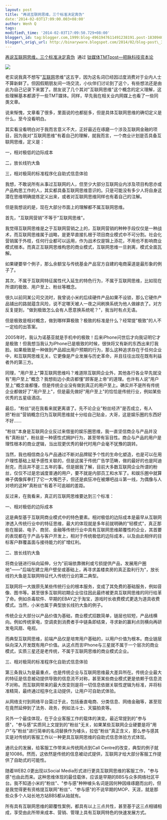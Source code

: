 ```yaml
--- 
layout: post 
title: "再说互联网思维，三个标准决定真伪" 
date:'2014-02-03T17:09:00.003+08:00' 
author: Wenh Q
tags:
modified\_time: '2014-02-03T17:09:50.729+08:00' 
blogger\_id: tag:blogger.com,1999:blog-4961947611491238191.post-1830940684488147504
blogger\_orig\_url: http://binaryware.blogspot.com/2014/02/blog-post\_3432.html
---
```

[再说互联网思维，三个标准决定真伪](http://www.tmtpost.com/91719.html)  通过
[钛媒体TMTpost—把脉科技资本论](http://www.tmtpost.com/)



![](https://images-blogger-opensocial.googleusercontent.com/gadgets/proxy?url=http%3A%2F%2Fwww.tmtpost.com%2Fwp-content%2Fuploads%2F2014%2F02%2F139141254483-400x247.jpg&container=blogger&gadget=a&rewriteMime=image%2F*)



老实说我真不想写"[互联网](http://www.tmtpost.com/tag/%E4%BA%92%E8%81%94%E7%BD%91)思维"这五字，因为这名词已经因过度消费对于业内人士不算新鲜了。但因假期朋友间一场交流，小伙伴们讨论到了这个，有些想法还是由此为自己记录下来罢了。朋友说了几个其对"互联网思维"这个概念的定义理解，这些理解基本都源于一些TMT媒体。同样，早先我在相关业内网媒上也看了一些同类文章。



说来惭愧，文章看了很多，里面说的也都挺多，但是具体互联网思维的确切定义是什么，至今没看明白。



其实看没看明白对于我而言意义不大，正好最近在琢磨一个涉及互联网金融的项目，因为我对"互联网思维"有着自己的理解，就我而言，一个商业计划是否具备互联网思维，定义是：





一，相对极低的边际成本



二，放长线钓大鱼



三，相对极简的标准程序化自助式信息体验



我想，不敢说所有从事过互联网的人，但至少大部分互联网业内涉及项目构思亦或产品构思工作的人，其实都具备互联网思维意识的。只是可能没有多少人将自身这潜在思维明确提炼定义出来，或者对互联网思维同样也有着自己的注解。



但是我想说的是，现在大部分市面上的理解都不属互联网思维。



首先，"互联网营销"不等于"互联网思维"。



我觉得互联网思维是之于互联网营销之上的，互联网营销的种种手段仅仅是一种战术，而互联网思维属于战略，是更早直接扎根于项目商业模式中不可分割。社会化营销属于外枝，任何行业都可以运用，作为战术仅是锦上添花，不用也不影响商业模式根本。而真正互联网思维构思的商业模式，互联网思维一旦剥离，模式全面瓦解。



如果硬要举个例子，那么余额宝与传统基金产品官方自建的电商渠道是最形象的例子了。



其次，不属于互联网特征属性代入延生的特色行为，不属于互联网思维，比如现在所谓的极致、用户至上、粉丝等概念。



很久以前同某公司交流时，我曾说小米的后续硬件产品如果不设锁，那么它硬件产品铺出的路就蕴含风险，说不定哪天被人一夜之间刷换系统为他人做嫁衣了。对方反复提到，"做到极致怎么会有人愿意换系统呢？"，我当时有点无语。



但是极致是相对概念，做到哪样算极致？极致的标准是什么？经常提"极致"的人不一定给的出答案。



2005年时，我认为诺基亚就是手机中的极致！后来iPhone问世后才向我证明它才是极致！但我想当我认为iPhone已是极致的时候，很快将又有新的东西出来打我脸。如果极致是一种做到产品超出用户预期的行为，那么这种追求存在于任何企业中，和互联网思维无关。它更像是产业发展与历史革命，并且往往出现在既有利益者外的第三方。



同理，"用户至上"算互联网思维吗？难道除互联网企业外，其他各行各业早先就没有"用户至上"概念？我想街边小卖店都懂"顾客是上帝"的道理。也许有人说"用户至上"概念谁都懂，但是传统企业没有做到真正的用户至上。确实并不是所有传统企业都做好了"用户至上"，但是最先做好"用户至上"的恰恰是传统行业，例如某些优秀的五星级酒店。



最后，"粉丝"说在我看来就更离谱了。先不论企业"粉丝经济"是否成立，有人把"粉丝"营销概念归为互联网思维就十分给自己贴金，大哥，这是娱乐圈的东西好不好......



"粉丝"本身是互联网企业反过来借鉴的娱乐圈思维，我一直坚信商企与产品并没有"真粉丝"，粉丝是一种感性式拥护行为，甚至带有盲目性。商企与产品的用户是理性根本的商业逻辑，当出现更优秀的替代时用户会毫不犹豫的跳转。



当然，我也相信商企与产品通过不断对品牌赋予个性的生命化塑造，也是可以在用户理性基础上赋予感性关联的，但是这属于传统广告学范畴，做的最好的也是阿迪耐克，而且并不是三五年的事。但是据我了解，目前大多数互联网企业所谓的粉丝，仅仅不过是忠诚度普通的用户，要不就是内部员工和水军了。和娱乐圈中就算棒子偶像挥拳打了它一大嘴巴子，但还是疯狂冲在被爆吧战斗第一线，为偶像与人对喷的这种"真粉丝"有着不可逾越的差距。



反过来，在我看来，真正的互联网思维要达到三个标准：



一、相对极低的边际成本



这是典型基于互联网商业模式中的特色要素。相对极低的边际成本是最早从互联网渗透入传统行业中的特征思维，最大的体现就是多年前就明确的"轻模式"，真正那些在服装、电子、商贸、金融等传统行业中具有互联网思维颠覆性的企业，其首要的表现都在于产品与客户开发上，相对于传统极低的边际成本，以及由此相伴的目标客户群覆盖面与接待能力的扩增红利。



二、放长线钓大鱼



将商业链进行纵向延伸，分为"前端依靠微利或亏损提供产品，发展用户圈地"——"后端在建立用户壁垒或基础上，再寻求盖楼卖房的真正盈利行为"，放长线钓大鱼是互联网特征代入传统行业的第二典型。



互联网将一大拨原先某些传统行业的根本服务，变成了其免费的基础服务，例如音像、图书等。甚至很多互联网初期企业往往因此最终被更具互联网思维的同行给革了命。例如杀毒软件、早期的EBAY之于淘宝，游戏时长收费模式更迭为道具收费模式。当然，小米也属于典型放长线钓大鱼的例子。



传统企业大部分以产品价值为基础，商业模式招数简单，链层也较短，产品线横向。例如传统家电，空调卖到消费者手中链条即结束，寻求新的赢利点则横向再研发电风扇、电视。



而典型互联网思维，前端产品仅是培育用户基础的，以用户价值为根本。商业链层纵向深入开发既有用户价值。从这点而言IPhone与三星就不属于一个层次的商业模式，实质三星还是老传统，不属于互联网思维的商业模式企业。



三、相对极简的标准程序化自助式信息体验



第三条我认为是最重点，也是传统企业与互联网思维最大差异所在。传统企业最大的特征是信息被动提供导致的信息流不对称，甚至某些商业模式更是依赖于信息流不对称。而互联网带来的最大改变则是将一切信息依据关联性逻辑为标准，并将标准精简，最终通过程序化主动提供，让用户可自助式体验。



从网络支付到网络平台莫过于此，包括垂直电商、分类信息、网络金融等，甚至现在竟然延伸到了法务、政务，例如法斗士、天猫拍卖等。



另外一个最佳体现，在于企业客服工作的载体的演变。最近常提到的"参与感"，"参与感"实质同上文提到的"粉丝"无关，如果某些互联网企业硬要是将"用户"与"粉丝"进行简单的名词替换作为噱头，拉低"粉丝"真正含义，那么参与感其实是对传统的客服工作以一种更具互联网思维的自助式信息体验方式体现。



通讯业的发展，给客服工作带来从传统网点到Call
Centre的改变，典型的例子就是10086。然而，这依然是传统的信息被动式提供，互联网才给大部分客服工作提供了自助式的可能性。



随着WEB2.0更出现以Social
Media形式进行更具互联网思维的客服工作，"参与感"也由此而来。这种思维体现的最佳载体，应该是早期的BBS与众多网络社区平台。我不知道小米的"粉丝"、"参与感"种种噱头名词是因何种因缘琢磨而出的，但是我觉得更有资格提互联网"粉丝"、"参与感"的不说早期的MOP、天涯，就是那些众多个人站长地方站BBS都从始就有。



所有具有互联网思维的颠覆性案例，都具有以上三点共性，甚至基于这三点相铺相成，享受由此所带来成本、营销、管理上具有互联网特色的快速发展方式。
